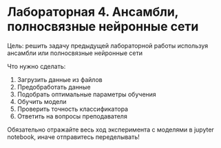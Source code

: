 # Лабораторная 4. Ансамбли, полносвязные нейронные сети

Цель: решить задачу предыдущей лабораторной работы используя ансамбли или полносвязные нейронные сети

Что нужно сделать:
1. Загрузить данные из файлов
2. Предобработать данные
3. Подобрать оптимальные параметры обучения
4. Обучить модели
5. Проверить точность классификатора
6. Ответить на вопросы преподавателя

Обязательно отражайте весь ход эксперимента с моделями в jupyter notebook, иначе отправитесь переделывать!
